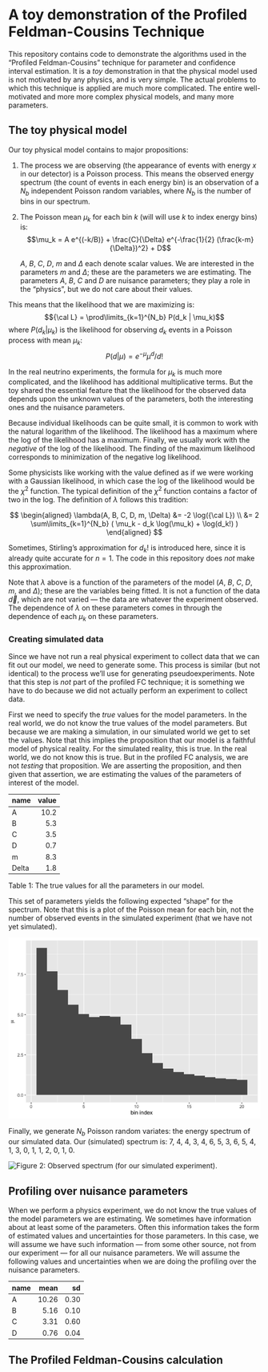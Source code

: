 # A toy demonstration of the Profiled Feldman-Cousins Technique

This repository contains code to demonstrate the algorithms used in the
“Profiled Feldman-Cousins” technique for parameter and confidence
interval estimation. It is a *toy* demonstration in that the physical
model used is not motivated by any physics, and is very simple. The
actual problems to which this technique is applied are much more
complicated. The entire well-motivated and more more complex physical
models, and many more parameters.

## The toy physical model

Our toy physical model contains to major propositions:

1.  The process we are observing (the appearance of events with energy
    $x$ in our detector) is a Poisson process. This means the observed
    energy spectrum (the count of events in each energy bin) is an
    observation of a $N_b$ independent Poisson random variables, where
    $N_b$ is the number of bins in our spectrum.

2.  The Poisson mean $\mu_k$ for each bin $k$ (will will use $k$ to
    index energy bins) is:
    $$\mu_k = A e^{(-k/B)} + \frac{C}{\Delta} e^{-\frac{1}{2} (\frac{k-m}{\Delta})^2} + D$$

    $A$, $B$, $C$, $D$, $m$ and $\Delta$ each denote scalar values. We
    are interested in the parameters $m$ and $\Delta$; these are the
    parameters we are estimating. The parameters $A$, $B$, $C$ and $D$
    are nuisance parameters; they play a role in the “physics”, but we
    do not care about their values.

This means that the likelihood that we are maximizing is:
$${\cal L} = \prod\limits_{k=1}^{N_b} P(d_k | \mu_k)$$ where
$P(d_k | \mu_k)$ is the likelihood for observing $d_k$ events in a
Poisson process with mean $\mu_k$: $$P(d|\mu) = e^{-\mu} \mu^d / d!$$

In the real neutrino experiments, the formula for $\mu_k$ is much more
complicated, and the likelihood has additional multiplicative terms. But
the toy shared the essential feature that the likelihood for the
observed data depends upon the unknown values of the parameters, both
the interesting ones and the nuisance parameters.

Because individual likelihoods can be quite small, it is common to work
with the natural logarithm of the likelihood. The likelihood has a
maximum where the log of the likelihood has a maximum. Finally, we
usually work with the *negative* of the log of the likelihood. The
finding of the maximum likelihood corresponds to minimization of the
negative log likelihood.

Some physicists like working with the value defined as if we were
working with a Gaussian likelihood, in which case the log of the
likelihood would be the $\chi^2$ function. The typical definition of the
$\chi^2$ function contains a factor of two in the log. The definition of
$\lambda$ follows this tradition:

$$
\begin{aligned}
\lambda(A, B, C, D, m, \Delta) &= -2 \log({\cal L}) \\
                               &= 2 \sum\limits_{k=1}^{N_b} ( \mu_k - d_k \log(\mu_k) + \log(d_k!)  )
\end{aligned}
$$

Sometimes, Stirling’s approximation for $d_k!$ is introduced here, since
it is already quite accurate for $n=1$. The code in this repository does
*not* make this approximation.

Note that $\lambda$ above is a function of the parameters of the model
($A$, $B$, $C$, $D$, $m$, and $\Delta$); these are the variables being
fitted. It is not a function of the data $\vec{d}$, which are not varied
— the data are whatever the experiment observed. The dependence of
$\lambda$ on these parameters comes in through the dependence of each
$\mu_k$ on these parameters.

### Creating simulated data

Since we have not run a real physical experiment to collect data that we
can fit out our model, we need to generate some. This process is similar
(but not identical) to the process we’ll use for generating
pseudoexperiments. Note that this step is *not* part of the profiled FC
technique; it is something we have to do because we did not actually
perform an experiment to collect data.

First we need to specify the *true* values for the model parameters. In
the real world, we do not know the true values of the model parameters.
But because we are making a simulation, in our simulated world we get to
set the values. Note that this implies the proposition that our model is
a faithful model of physical reality. For the simulated reality, this is
true. In the real world, we do not know this is true. But in the
profiled FC analysis, we are not *testing* that proposition. We are
asserting the proposition, and then given that assertion, we are
estimating the values of the parameters of interest of the model.

<div id="tbl-param-truth">

| name  | value |
|:------|------:|
| A     |  10.2 |
| B     |   5.3 |
| C     |   3.5 |
| D     |   0.7 |
| m     |   8.3 |
| Delta |   1.8 |

Table 1: The true values for all the parameters in our model.

</div>

This set of parameters yields the following expected “shape” for the
spectrum. Note that this is a plot of the Poisson mean for each bin, not
the number of observed events in the simulated experiment (that we have
not yet simulated).

<img src="README_files/figure-commonmark/fig-true-mean-1.png"
id="fig-true-mean"
alt="Figure 1: True Poisson mean as a function of energy bin index" />

Finally, we generate $N_b$ Poisson random variates: the energy spectrum
of our simulated data. Our (simulated) spectrum is: 7, 4, 4, 3, 4, 6, 5,
3, 6, 5, 4, 1, 3, 0, 1, 1, 2, 0, 1, 0.

<img src="README_files/figure-commonmark/fig-observed-spectrum-1.png"
id="fig-observed-spectrum"
alt="Figure 2: Observed spectrum (for our simulated experiment)." />

## Profiling over nuisance parameters

When we perform a physics experiment, we do not know the true values of
the model parameters we are estimating. We sometimes have information
about at least some of the parameters. Often this information takes the
form of estimated values and uncertainties for those parameters. In this
case, we will assume we have such information — from some other source,
not from our experiment — for all our nuisance parameters. We will
assume the following values and uncertainties when we are doing the
profiling over the nuisance parameters.

| name |  mean |   sd |
|:-----|------:|-----:|
| A    | 10.26 | 0.30 |
| B    |  5.16 | 0.10 |
| C    |  3.31 | 0.60 |
| D    |  0.76 | 0.04 |

## The Profiled Feldman-Cousins calculation
